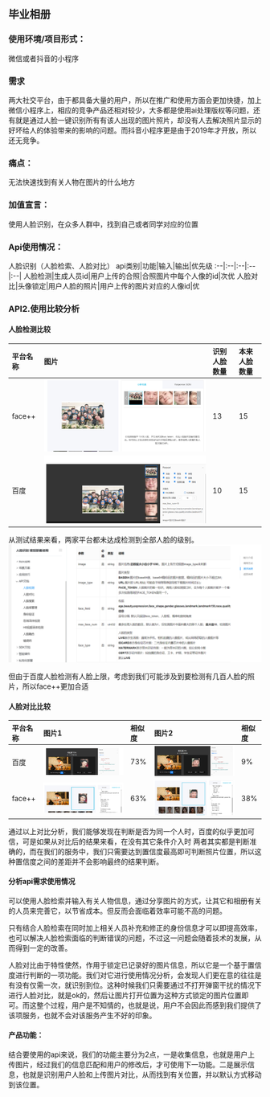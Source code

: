 
## 毕业相册

### 使用环境/项目形式：

微信或者抖音的小程序

### 需求

两大社交平台，由于都具备大量的用户，所以在推广和使用方面会更加快捷，加上微信小程序上，相应的竞争产品还相对较少，大多都是使用ai处理版权等问题，还有就是通过人脸一键识别所有有该人出现的图片照片，却没有人去解决照片显示的好坏给人的体验带来的影响的问题。而抖音小程序更是由于2019年才开放，所以还无竞争。

### 痛点：

无法快速找到有关人物在图片的什么地方

### 加值宣言：

使用人脸识别，在众多人群中，找到自己或者同学对应的位置

### Api使用情况：

人脸识别（人脸检索、人脸对比）
api类别|功能|输入|输出|优先级
:--|:--|:--|:--|:--|
人脸检测|生成人员id|用户上传的合照|合照图片中每个人像的id|次优
人脸对比|头像锁定|用户人脸的照片|用户上传的图片对应的人像id|优

### API2.使用比较分析

	
#### 人脸检测比较
平台名称|图片|识别人脸数量|本来人脸数量
:--|:--|:--|:--
face++|![face++人脸检索实例](face++人脸检索实例.png)|13|15
百度|![百度人脸检索实例](百度人脸检索实例.png)|10|15

从测试结果来看，两家平台都未达成检测到全部人脸的级别。
![百度人脸检索信息](百度人脸检索信息.png)


但由于百度人脸检测有人脸上限，考虑到我们可能涉及到要检测有几百人脸的照片，所以face++更加合适

#### 人脸对比比较

平台名称|图片1|相似度|图片2|相似度
:--|:--|:--|:--|:--
百度|![百度人脸对比1](百度人脸对比1.png)|73%|![百度人脸对比2](百度人脸对比2.png)|9%
face++|![face++人脸对比1](face++人脸对比1.png)|63%|![face++人脸对比2.png](face++人脸对比2.png)|38%

通过以上对比分析，我们能够发现在判断是否为同一个人时，百度的似乎更加可信，可是如果从对比后的结果来看，在没有其它条件介入时
两者其实都是判断准确的，而在我们的服务中，我们只需要达到置信度最高即可判断照片位置，所以这种置信度之间的差距并不会影响最终的结果判断。

#### 分析api需求使用情况
可以使用人脸检索并输入有关人物信息，通过分享图片的方式，让其它和相册有关的人员来完善它，以节省成本。但反而会面临着效率可能不高的问题。

只有结合人脸检索在同时加上相关人员补充和修正的身份信息才可以即提高效率，也可以解决人脸检索面临的判断错误的问题，不过这一问题会随着技术的发展，从而得到一定的改善。

人脸对比由于特性使然，作用于锁定已记录好的图片信息，所以它是一个基于置信度进行判断的一项功能。我们对它进行使用情况分析，会发现人们更在意的往往是有没有仅需一次，就识别到位。这种时候我们只需要通过不打开弹窗干扰的情况下进行人脸对比，就是ok的，然后让图片打开位置为这种方式锁定的图片位置即可。而这整个过程，用户是不知情的，也就是说，用户不会因此而感到我们提供了该项服务，也就不会对该服务产生不好的印象。

#### 产品功能：

结合要使用的api来说，我们的功能主要分为2点，一是收集信息，也就是用户上传图片，经过我们的信息匹配和用户的修改后，才可使用下一功能。二是展示信息，也就是识别用户人脸和上传图片对比，从而找到有关位置，并以默认方式移动到该位置。

